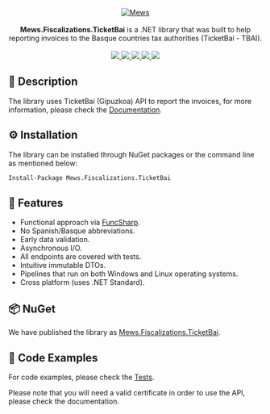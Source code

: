 <p align="center">
    <a href="https://mews.com">
        <img alt="Mews" src="https://user-images.githubusercontent.com/51375082/120493257-16938780-c3bb-11eb-8cb5-0b56fd08240d.png">
    </a>
    <br><br>
    <b>Mews.Fiscalizations.TicketBai</b> is a .NET library that was built to help reporting invoices to the Basque countries tax authorities (TicketBai - TBAI).
    <br><br>
    <a href="https://www.nuget.org/packages/Mews.Fiscalizations.TicketBai/">
        <img src="https://img.shields.io/nuget/v/Mews.Fiscalizations.TicketBai">
    </a>
    <a href="https://github.com/MewsSystems/fiscalizations/blob/master/LICENSE">
        <img src="https://img.shields.io/github/license/MewsSystems/fiscalizations">
    </a>
    <a href="https://github.com/MewsSystems/fiscalizations/actions/workflows/build-and-test-ticketbai-windows.yml">
        <img src="https://img.shields.io/github/workflow/status/MewsSystems/fiscalizations/Build%20and%20test%20-%20TicketBai%20(Windows)/master?label=windows%20build">
    </a>
    <a href="https://github.com/MewsSystems/fiscalizations/actions/workflows/build-and-test-ticketbai-linux.yml">
        <img src="https://img.shields.io/github/workflow/status/MewsSystems/fiscalizations/Build%20and%20test%20-%20TicketBai%20(Linux)/master?label=linux%20build">
    </a>
    <a href="https://www.gipuzkoa.eus/es/web/ogasuna/ticketbai">
        <img src="https://img.shields.io/badge/TicketBai-lightgrey">
    </a>
</p>


## 📃 Description

The library uses TicketBai (Gipuzkoa) API to report the invoices, for more information, please check the [Documentation](https://www.gipuzkoa.eus/es/web/ogasuna/ticketbai/documentacion-y-normativa).

## ⚙️ Installation

The library can be installed through NuGet packages or the command line as mentioned below:
```bash
Install-Package Mews.Fiscalizations.TicketBai
```

## 🎯 Features

-   Functional approach via [FuncSharp](https://github.com/siroky/FuncSharp).
-   No Spanish/Basque abbreviations.
-   Early data validation.
-   Asynchronous I/O.
-   All endpoints are covered with tests.
-   Intuitive immutable DTOs.
-   Pipelines that run on both Windows and Linux operating systems.
-   Cross platform (uses .NET Standard).

## 📦 NuGet

We have published the library as [Mews.Fiscalizations.TicketBai](https://www.nuget.org/packages/Mews.Fiscalizations.TicketBai/).

## 👀 Code Examples

For code examples, please check the [Tests](https://github.com/MewsSystems/fiscalizations/tree/master/src/TicketBai/Mews.Fiscalizations.TicketBai.Tests).

Please note that you will need a valid certificate in order to use the API, please check the documentation.

